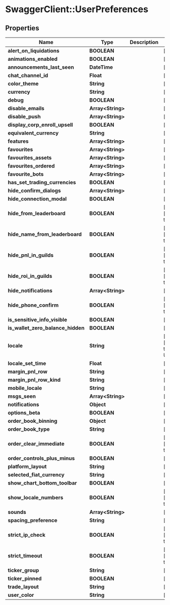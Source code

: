 # SwaggerClient::UserPreferences

## Properties
Name | Type | Description | Notes
------------ | ------------- | ------------- | -------------
**alert_on_liquidations** | **BOOLEAN** |  | [optional] 
**animations_enabled** | **BOOLEAN** |  | [optional] 
**announcements_last_seen** | **DateTime** |  | [optional] 
**chat_channel_id** | **Float** |  | [optional] 
**color_theme** | **String** |  | [optional] 
**currency** | **String** |  | [optional] 
**debug** | **BOOLEAN** |  | [optional] 
**disable_emails** | **Array&lt;String&gt;** |  | [optional] 
**disable_push** | **Array&lt;String&gt;** |  | [optional] 
**display_corp_enroll_upsell** | **BOOLEAN** |  | [optional] 
**equivalent_currency** | **String** |  | [optional] 
**features** | **Array&lt;String&gt;** |  | [optional] 
**favourites** | **Array&lt;String&gt;** |  | [optional] 
**favourites_assets** | **Array&lt;String&gt;** |  | [optional] 
**favourites_ordered** | **Array&lt;String&gt;** |  | [optional] 
**favourite_bots** | **Array&lt;String&gt;** |  | [optional] 
**has_set_trading_currencies** | **BOOLEAN** |  | [optional] 
**hide_confirm_dialogs** | **Array&lt;String&gt;** |  | [optional] 
**hide_connection_modal** | **BOOLEAN** |  | [optional] 
**hide_from_leaderboard** | **BOOLEAN** |  | [optional] [default to false]
**hide_name_from_leaderboard** | **BOOLEAN** |  | [optional] [default to true]
**hide_pnl_in_guilds** | **BOOLEAN** |  | [optional] [default to false]
**hide_roi_in_guilds** | **BOOLEAN** |  | [optional] [default to false]
**hide_notifications** | **Array&lt;String&gt;** |  | [optional] 
**hide_phone_confirm** | **BOOLEAN** |  | [optional] [default to false]
**is_sensitive_info_visible** | **BOOLEAN** |  | [optional] 
**is_wallet_zero_balance_hidden** | **BOOLEAN** |  | [optional] 
**locale** | **String** |  | [optional] [default to &#39;en-US&#39;]
**locale_set_time** | **Float** |  | [optional] 
**margin_pnl_row** | **String** |  | [optional] 
**margin_pnl_row_kind** | **String** |  | [optional] 
**mobile_locale** | **String** |  | [optional] 
**msgs_seen** | **Array&lt;String&gt;** |  | [optional] 
**notifications** | **Object** |  | [optional] 
**options_beta** | **BOOLEAN** |  | [optional] 
**order_book_binning** | **Object** |  | [optional] 
**order_book_type** | **String** |  | [optional] 
**order_clear_immediate** | **BOOLEAN** |  | [optional] [default to false]
**order_controls_plus_minus** | **BOOLEAN** |  | [optional] 
**platform_layout** | **String** |  | [optional] 
**selected_fiat_currency** | **String** |  | [optional] 
**show_chart_bottom_toolbar** | **BOOLEAN** |  | [optional] 
**show_locale_numbers** | **BOOLEAN** |  | [optional] [default to true]
**sounds** | **Array&lt;String&gt;** |  | [optional] 
**spacing_preference** | **String** |  | [optional] 
**strict_ip_check** | **BOOLEAN** |  | [optional] [default to false]
**strict_timeout** | **BOOLEAN** |  | [optional] [default to true]
**ticker_group** | **String** |  | [optional] 
**ticker_pinned** | **BOOLEAN** |  | [optional] 
**trade_layout** | **String** |  | [optional] 
**user_color** | **String** |  | [optional] 


